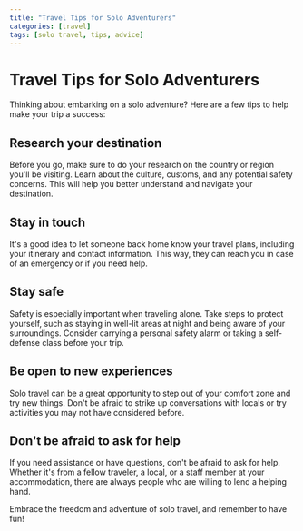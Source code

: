 ```yaml
---
title: "Travel Tips for Solo Adventurers"
categories: [travel]
tags: [solo travel, tips, advice]
---
```


# Travel Tips for Solo Adventurers

Thinking about embarking on a solo adventure? Here are a few tips to help make your trip a success:

## Research your destination

Before you go, make sure to do your research on the country or region you'll be visiting. Learn about the culture, customs, and any potential safety concerns. This will help you better understand and navigate your destination.

## Stay in touch

It's a good idea to let someone back home know your travel plans, including your itinerary and contact information. This way, they can reach you in case of an emergency or if you need help.

## Stay safe

Safety is especially important when traveling alone. Take steps to protect yourself, such as staying in well-lit areas at night and being aware of your surroundings. Consider carrying a personal safety alarm or taking a self-defense class before your trip.

## Be open to new experiences

Solo travel can be a great opportunity to step out of your comfort zone and try new things. Don't be afraid to strike up conversations with locals or try activities you may not have considered before.

## Don't be afraid to ask for help

If you need assistance or have questions, don't be afraid to ask for help. Whether it's from a fellow traveler, a local, or a staff member at your accommodation, there are always people who are willing to lend a helping hand.

Embrace the freedom and adventure of solo travel, and remember to have fun!
